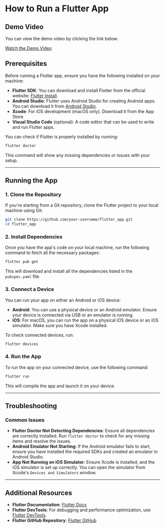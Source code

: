 # How to Run a Flutter App

## Demo Video

You can view the demo video by clicking the link below:

[Watch the Demo Video](./demo_video.mkv)

## Prerequisites

Before running a Flutter app, ensure you have the following installed on your machine:

- **Flutter SDK**: You can download and install Flutter from the official website: [Flutter Install](https://flutter.dev/docs/get-started/install).
- **Android Studio**: Flutter uses Android Studio for creating Android apps. You can download it from [Android Studio](https://developer.android.com/studio).
- **Xcode**: For iOS development (macOS only). Download it from the App Store.
- **Visual Studio Code** (optional): A code editor that can be used to write and run Flutter apps.

You can check if Flutter is properly installed by running:

```bash
flutter doctor
```

This command will show any missing dependencies or issues with your setup.

---

## Running the App

### 1. **Clone the Repository**

If you're starting from a Git repository, clone the Flutter project to your local machine using Git:

```bash
git clone https://github.com/your-username/flutter_app.git
cd flutter_app
```

### 2. **Install Dependencies**

Once you have the app's code on your local machine, run the following command to fetch all the necessary packages:

```bash
flutter pub get
```

This will download and install all the dependencies listed in the `pubspec.yaml` file.

### 3. **Connect a Device**

You can run your app on either an Android or iOS device:

- **Android**: You can use a physical device or an Android emulator. Ensure your device is connected via USB or an emulator is running.
- **iOS**: For macOS, you can run the app on a physical iOS device or an iOS simulator. Make sure you have Xcode installed.

To check connected devices, run:

```bash
flutter devices
```

### 4. **Run the App**

To run the app on your connected device, use the following command:

```bash
flutter run
```

This will compile the app and launch it on your device.

---

## Troubleshooting

### **Common Issues**

- **Flutter Doctor Not Detecting Dependencies**: Ensure all dependencies are correctly installed. Run `flutter doctor` to check for any missing items and resolve the issues.
- **Android Emulator Not Starting**: If the Android emulator fails to start, ensure you have installed the required SDKs and created an emulator in Android Studio.
- **App Not Running on iOS Simulator**: Ensure Xcode is installed, and the iOS simulator is set up correctly. You can open the simulator from Xcode's `Devices and Simulators` window.

---

## Additional Resources

- **Flutter Documentation**: [Flutter Docs](https://flutter.dev/docs)
- **Flutter DevTools**: For debugging and performance optimization, use [Flutter DevTools](https://flutter.dev/docs/development/tools/devtools).
- **Flutter GitHub Repository**: [Flutter GitHub](https://github.com/flutter/flutter)

